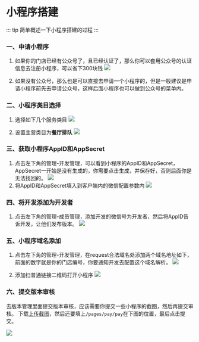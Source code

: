 # 小程序搭建
::: tip
简单概述一下小程序搭建的过程
:::
### 一、申请小程序
1. 如果你的门店已经有公众号了，且已经认证了，那么你可以套用公众号的认证信息去注册小程序，可以省下300块钱
![](https://wiki-cdsoft.oss-cn-hangzhou.aliyuncs.com/202409031813379.png)

2. 如果没有公众号，那么也是可以直接去申请一个小程序的，但是一般建议是申请小程序前先去申请公众号，这样后面小程序也可以做到公众号的菜单内。
### 二、小程序类目选择
1. 选择如下几个服务类目
![](https://wiki-cdsoft.oss-cn-hangzhou.aliyuncs.com/202409031818768.png)


2. 设置主营类目为**餐厅排队**
![](https://wiki-cdsoft.oss-cn-hangzhou.aliyuncs.com/202409031824847.png)

### 三、获取小程序AppID和AppSecret
1. 点击左下角的管理-开发管理，可以看到小程序的AppID和AppSecret，AppSecret一开始是没有生成的，你需要点击生成，并保存好，否则后面你是无法找回的。
![](https://wiki-cdsoft.oss-cn-hangzhou.aliyuncs.com/202409031831747.png)
2. 将AppID和AppSecret填入到客户端内的微信配置参数内
   ![](https://wiki-cdsoft.oss-cn-hangzhou.aliyuncs.com/202409031838105.png)

### 四、将开发添加为开发者
1. 点击左下角的管理-成员管理，添加开发的微信号为开发者，然后将AppID告诉开发，让他们发布版本。
![](https://wiki-cdsoft.oss-cn-hangzhou.aliyuncs.com/202409031840197.png)

### 五、小程序域名添加
1. 点击左下角的管理-开发管理，在request合法域名处添加两个域名地址如下，前面的数字就是你的门店编号，你要通知开发去配置这个域名解析。
![](https://wiki-cdsoft.oss-cn-hangzhou.aliyuncs.com/202409031844121.png)

2. 添加扫普通链接二维码打开小程序
   ![](https://wiki-cdsoft.oss-cn-hangzhou.aliyuncs.com/202409031847751.png)

### 六、提交版本审核

去版本管理里面提交版本审核，应该需要你提交一些小程序的截图，然后再提交审核。
下载[上传截图](https://wiki-cdsoft.oss-cn-hangzhou.aliyuncs.com/202409032009146.zip)，然后还要填上```/pages/pay/pay```在下图的位置，最后点击提交。

![](https://wiki-cdsoft.oss-cn-hangzhou.aliyuncs.com/202409032011518.png)